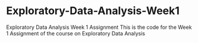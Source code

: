 Exploratory-Data-Analysis-Week1
===============================

Exploratory Data Analysis Week 1 Assignment
This is the code for the Week 1 Assignment of the course on Exploratory Data Analysis
